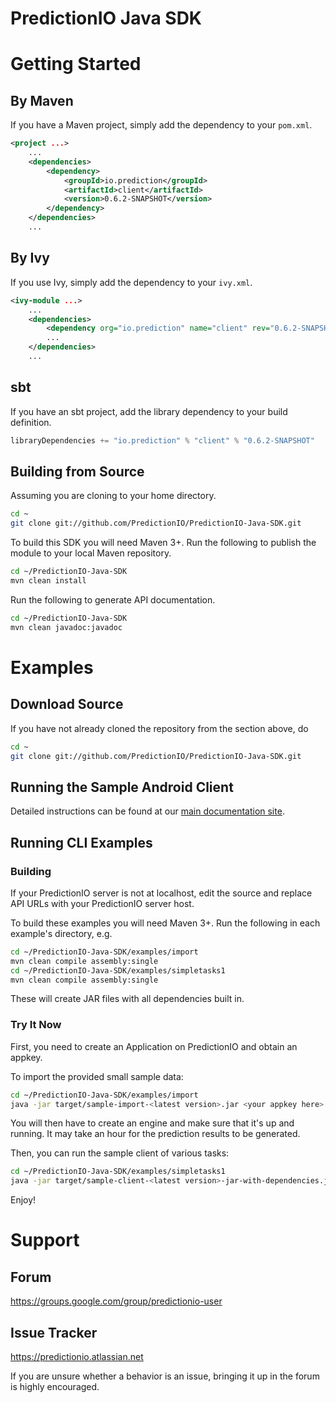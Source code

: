 PredictionIO Java SDK
=====================


Getting Started
===============


By Maven
--------

If you have a Maven project, simply add the dependency to your `pom.xml`.

```XML
<project ...>
    ...
    <dependencies>
        <dependency>
            <groupId>io.prediction</groupId>
            <artifactId>client</artifactId>
            <version>0.6.2-SNAPSHOT</version>
        </dependency>
    </dependencies>
    ...
```


By Ivy
------

If you use Ivy, simply add the dependency to your `ivy.xml`.

```XML
<ivy-module ...>
    ...
    <dependencies>
        <dependency org="io.prediction" name="client" rev="0.6.2-SNAPSHOT" />
        ...
    </dependencies>
    ...
```


sbt
---

If you have an sbt project, add the library dependency to your build definition.

```Scala
libraryDependencies += "io.prediction" % "client" % "0.6.2-SNAPSHOT"
```


Building from Source
--------------------

Assuming you are cloning to your home directory.

```sh
cd ~
git clone git://github.com/PredictionIO/PredictionIO-Java-SDK.git
```

To build this SDK you will need Maven 3+. Run the following to publish the module to your local Maven repository.

```sh
cd ~/PredictionIO-Java-SDK
mvn clean install
```

Run the following to generate API documentation.

```sh
cd ~/PredictionIO-Java-SDK
mvn clean javadoc:javadoc
```


Examples
========


Download Source
---------------

If you have not already cloned the repository from the section above, do

```sh
cd ~
git clone git://github.com/PredictionIO/PredictionIO-Java-SDK.git
```


Running the Sample Android Client
---------------------------------

Detailed instructions can be found at our
[main documentation site](http://docs.prediction.io/current/tutorials/android-client.html).


Running CLI Examples
--------------------


### Building

If your PredictionIO server is not at localhost, edit the source and replace API URLs with your PredictionIO server host.

To build these examples you will need Maven 3+.
Run the following in each example's directory, e.g.

```sh
cd ~/PredictionIO-Java-SDK/examples/import
mvn clean compile assembly:single
cd ~/PredictionIO-Java-SDK/examples/simpletasks1
mvn clean compile assembly:single
```

These will create JAR files with all dependencies built in.


### Try It Now

First, you need to create an Application on PredictionIO and obtain an appkey.

To import the provided small sample data:

```sh
cd ~/PredictionIO-Java-SDK/examples/import
java -jar target/sample-import-<latest version>.jar <your appkey here> sampledata/sample1.txt 
```

You will then have to create an engine and make sure that it's up and running. It may take an hour for the prediction results to be generated.  

Then, you can run the sample client of various tasks:

```sh
cd ~/PredictionIO-Java-SDK/examples/simpletasks1
java -jar target/sample-client-<latest version>-jar-with-dependencies.jar <your appkey here> <your engine name here>
```

Enjoy!


Support
=======


Forum
-----

https://groups.google.com/group/predictionio-user


Issue Tracker
-------------

https://predictionio.atlassian.net

If you are unsure whether a behavior is an issue, bringing it up in the forum is highly encouraged.
